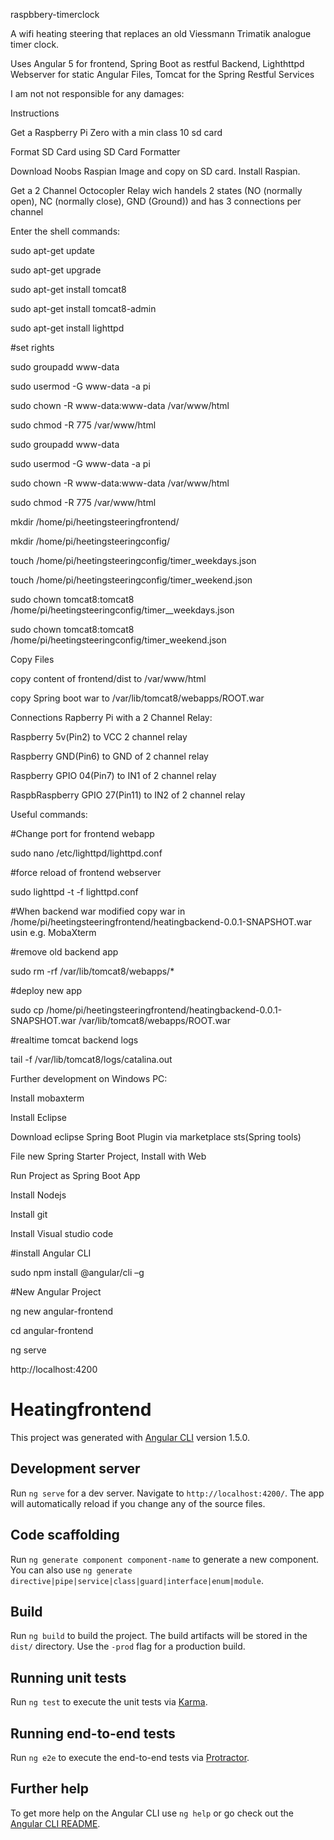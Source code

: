 raspbbery-timerclock

A wifi heating steering that replaces an old Viessmann Trimatik analogue timer clock.

Uses Angular 5 for frontend, Spring Boot as restful Backend, Lighthttpd Webserver for static Angular Files, Tomcat for the Spring Restful Services

I am not not responsible for any damages:

Instructions

Get a Raspberry Pi Zero with a min class 10 sd card

Format SD Card using SD Card Formatter

Download Noobs Raspian Image and copy on SD card. Install Raspian.

Get a 2 Channel Octocopler Relay wich handels 2 states (NO (normally open), NC (normally close), GND (Ground)) and has 3 connections per channel

Enter the shell commands:

sudo apt-get update

sudo apt-get upgrade

sudo apt-get install tomcat8

sudo apt-get install tomcat8-admin

sudo apt-get install lighttpd

#set rights

sudo groupadd www-data

sudo usermod -G www-data -a pi

sudo chown -R www-data:www-data /var/www/html

sudo chmod -R 775 /var/www/html

sudo groupadd www-data

sudo usermod -G www-data -a pi

sudo chown -R www-data:www-data /var/www/html

sudo chmod -R 775 /var/www/html

mkdir /home/pi/heetingsteeringfrontend/

mkdir /home/pi/heetingsteeringconfig/

touch /home/pi/heetingsteeringconfig/timer_weekdays.json

touch /home/pi/heetingsteeringconfig/timer_weekend.json

sudo chown tomcat8:tomcat8 /home/pi/heetingsteeringconfig/timer__weekdays.json

sudo chown tomcat8:tomcat8 /home/pi/heetingsteeringconfig/timer_weekend.json

Copy Files

copy content of frontend/dist to /var/www/html

copy Spring boot war to /var/lib/tomcat8/webapps/ROOT.war

Connections Rapberry Pi with a 2 Channel Relay:

Raspberry 5v(Pin2) to VCC 2 channel relay

Raspberry GND(Pin6) to GND of 2 channel relay

Raspberry GPIO 04(Pin7) to IN1 of 2 channel relay

RaspbRaspberry GPIO 27(Pin11) to IN2 of 2 channel relay

Useful commands:

#Change port for frontend webapp

sudo nano /etc/lighttpd/lighttpd.conf

#force reload of frontend webserver

sudo lighttpd -t -f lighttpd.conf

#When backend war modified copy war in /home/pi/heetingsteeringfrontend/heatingbackend-0.0.1-SNAPSHOT.war usin e.g. MobaXterm

#remove old backend app

sudo rm -rf /var/lib/tomcat8/webapps/*

#deploy new app

sudo cp /home/pi/heetingsteeringfrontend/heatingbackend-0.0.1-SNAPSHOT.war /var/lib/tomcat8/webapps/ROOT.war

#realtime tomcat backend logs

tail -f /var/lib/tomcat8/logs/catalina.out

Further development on Windows PC:

Install mobaxterm

Install Eclipse

Download eclipse Spring Boot Plugin via marketplace sts(Spring tools)

File new Spring Starter Project, Install with Web

Run Project as Spring Boot App

Install Nodejs

Install git

Install Visual studio code

#install Angular CLI

sudo npm install @angular/cli –g

#New Angular Project

ng new angular-frontend

cd angular-frontend

ng serve

http://localhost:4200



# Heatingfrontend

This project was generated with [Angular CLI](https://github.com/angular/angular-cli) version 1.5.0.

## Development server

Run `ng serve` for a dev server. Navigate to `http://localhost:4200/`. The app will automatically reload if you change any of the source files.

## Code scaffolding

Run `ng generate component component-name` to generate a new component. You can also use `ng generate directive|pipe|service|class|guard|interface|enum|module`.

## Build

Run `ng build` to build the project. The build artifacts will be stored in the `dist/` directory. Use the `-prod` flag for a production build.

## Running unit tests

Run `ng test` to execute the unit tests via [Karma](https://karma-runner.github.io).

## Running end-to-end tests

Run `ng e2e` to execute the end-to-end tests via [Protractor](http://www.protractortest.org/).

## Further help

To get more help on the Angular CLI use `ng help` or go check out the [Angular CLI README](https://github.com/angular/angular-cli/blob/master/README.md).
